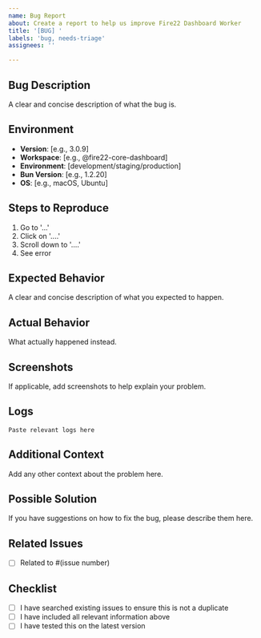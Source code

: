 ```yaml
---
name: Bug Report
about: Create a report to help us improve Fire22 Dashboard Worker
title: '[BUG] '
labels: 'bug, needs-triage'
assignees: ''

---
```


## Bug Description
A clear and concise description of what the bug is.

## Environment
- **Version**: [e.g., 3.0.9]
- **Workspace**: [e.g., @fire22-core-dashboard]
- **Environment**: [development/staging/production]
- **Bun Version**: [e.g., 1.2.20]
- **OS**: [e.g., macOS, Ubuntu]

## Steps to Reproduce
1. Go to '...'
2. Click on '....'
3. Scroll down to '....'
4. See error

## Expected Behavior
A clear and concise description of what you expected to happen.

## Actual Behavior
What actually happened instead.

## Screenshots
If applicable, add screenshots to help explain your problem.

## Logs
```
Paste relevant logs here
```

## Additional Context
Add any other context about the problem here.

## Possible Solution
If you have suggestions on how to fix the bug, please describe them here.

## Related Issues
- [ ] Related to #(issue number)

## Checklist
- [ ] I have searched existing issues to ensure this is not a duplicate
- [ ] I have included all relevant information above
- [ ] I have tested this on the latest version